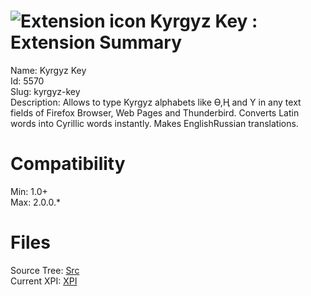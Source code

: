 # ![Extension icon](https://addons.thunderbird.net/user-media/addon_icons/5/5570-64.png?modified=1281054661) Kyrgyz Key : Extension Summary

Name: Kyrgyz Key  
Id: 5570  
Slug: kyrgyz-key  
Description: Allows to type Kyrgyz alphabets like Ө,Ң and Ү in any text fields of Firefox Browser, Web Pages and Thunderbird. Converts Latin words into Cyrillic words instantly. Makes EnglishRussian translations.
  

# Compatibility
Min: 1.0+  
Max: 2.0.0.*  

# Files

Source Tree: [Src](C:/Dev/Thunderbird/ThunderKdB/xall/xOther/5570-kyrgyz-key/src)  
Current XPI: [XPI](C:/Dev/Thunderbird/ThunderKdB/xall/xOther/5570-kyrgyz-key/xpi)  



